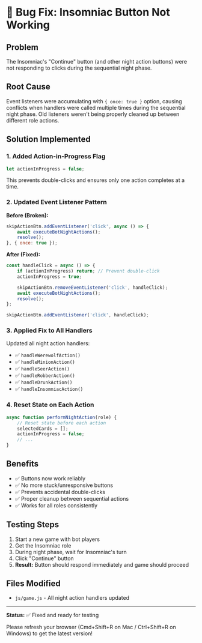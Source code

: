 # 🐛 Bug Fix: Insomniac Button Not Working

## Problem
The Insomniac's "Continue" button (and other night action buttons) were not responding to clicks during the sequential night phase.

## Root Cause
Event listeners were accumulating with `{ once: true }` option, causing conflicts when handlers were called multiple times during the sequential night phase. Old listeners weren't being properly cleaned up between different role actions.

## Solution Implemented

### 1. Added Action-in-Progress Flag
```javascript
let actionInProgress = false;
```

This prevents double-clicks and ensures only one action completes at a time.

### 2. Updated Event Listener Pattern
**Before (Broken):**
```javascript
skipActionBtn.addEventListener('click', async () => {
    await executeBotNightActions();
    resolve();
}, { once: true });
```

**After (Fixed):**
```javascript
const handleClick = async () => {
    if (actionInProgress) return; // Prevent double-click
    actionInProgress = true;

    skipActionBtn.removeEventListener('click', handleClick);
    await executeBotNightActions();
    resolve();
};

skipActionBtn.addEventListener('click', handleClick);
```

### 3. Applied Fix to All Handlers
Updated all night action handlers:
- ✅ `handleWerewolfAction()`
- ✅ `handleMinionAction()`
- ✅ `handleSeerAction()`
- ✅ `handleRobberAction()`
- ✅ `handleDrunkAction()`
- ✅ `handleInsomniacAction()`

### 4. Reset State on Each Action
```javascript
async function performNightAction(role) {
    // Reset state before each action
    selectedCards = [];
    actionInProgress = false;
    // ...
}
```

## Benefits
- ✅ Buttons now work reliably
- ✅ No more stuck/unresponsive buttons
- ✅ Prevents accidental double-clicks
- ✅ Proper cleanup between sequential actions
- ✅ Works for all roles consistently

## Testing Steps
1. Start a new game with bot players
2. Get the Insomniac role
3. During night phase, wait for Insomniac's turn
4. Click "Continue" button
5. **Result:** Button should respond immediately and game should proceed

## Files Modified
- `js/game.js` - All night action handlers updated

---

**Status:** ✅ Fixed and ready for testing

Please refresh your browser (Cmd+Shift+R on Mac / Ctrl+Shift+R on Windows) to get the latest version!
